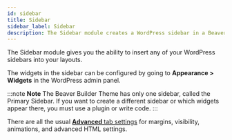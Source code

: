 ```yaml
---
id: sidebar
title: Sidebar
sidebar_label: Sidebar
description: The Sidebar module creates a WordPress sidebar in a Beaver Builder layout, containing any set of WordPress widgets that your theme allows.
---
```


The Sidebar module gives you the ability to insert any of your WordPress
sidebars into your layouts.

The widgets in the sidebar can be configured by going to **Appearance > Widgets** in the WordPress admin panel.

:::note **Note**
The Beaver Builder Theme has only one sidebar, called the Primary
Sidebar. If you want to create a different sidebar or which widgets appear
there, you must use a plugin or write code.
:::

There are all the usual [**Advanced** tab settings](/beaver-builder/layouts/advanced-tab/index.md) for margins, visibility, animations, and advanced HTML settings.
